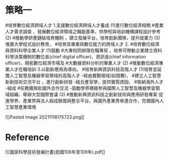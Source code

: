 # 策略一
 #培育數位經濟跨域人才
1.支援數位經濟跨域人才養成
(1)進行數位經濟相關 #產業人才需求調查 、發展數位經濟領域之職能基準，供學校與培訓機構課程設計參考
(2) #推動學研產鏈結培育機制 ，建立發展平台，培育創新團隊，提升就業力
(3)堆廣大學程式設計教育， #培育具專業與數位能力的跨域人才
2. #培育數位經濟與資料科學企業人才
(1)鼓勵 #大專校院辦理在職專班 ，培育可帶動企業建立資料科學決策機制的數位長(chief digital officer)、資訊長(chief information officer)，開拓數位經濟市場及 #大數據資料分析的專業人才
(2) #推動數位經濟專業人才在職培訓
3.以創新應用為導向， #培育新興資訊科技高階人才
(1)培育並延攬人工智慧及機器學習領域的高階人才
-經由實戰場域(如競賽)， #建立人工智慧新創技術交流平台 ，進行創新研發
-結合產官學，提供實質誘因， #吸納海外人才
-組成 #任務團隊赴國外合作交流
-鼓勵學界積極參與國際人工智慧及機器學習領域組織、舉辦大型國際會議
(2) #推動新興資訊科技之創新技術與應用研發專案
促進學界、產業界與法人組成聯盟與整合平台，與國外產業界串連合作，完備國內人工智慧產業環境


![[Pasted image 20211118175723.png]]
# Reference
![[國家科學技術發展計畫(民國106年至109年).pdf]]
